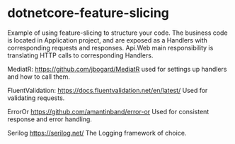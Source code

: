 # dotnetcore-feature-slicing
Example of using feature-slicing to structure your code.
The business code is located in Application project, and are exposed as a Handlers with corresponding requests and responses.
Api.Web main responsibility is translating HTTP calls to corresponding Handlers.


MediatR:
https://github.com/jbogard/MediatR
used for settings up handlers and how to call them. 


FluentValidation:
https://docs.fluentvalidation.net/en/latest/
Used for validating requests.


ErrorOr
https://github.com/amantinband/error-or
Used for consistent response and error handling.


Serilog
https://serilog.net/
The Logging framework of choice.
